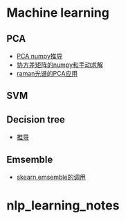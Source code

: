 # Machine learning

## PCA
  * [PCA numpy推导](https://github.com/xiao7462/machine_learning_notes/blob/master/PCA/PCA.ipynb)
  * [协方差矩阵的numpy和手动求解]()
  * [raman光谱的PCA应用](https://github.com/xiao7462/Bioinformatics/blob/master/raman_spectrum/PCA.md)
## SVM
## Decision tree
  * [推导](https://github.com/xiao7462/machine_learning_notes/blob/master/decision%20tree/decision%20tree.ipynb)

## Emsemble
 * [skearn.emsemble的调用](https://github.com/xiao7462/machine_learning_notes/blob/master/emsemble/ensemble.ipynb)


# nlp_learning_notes


